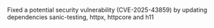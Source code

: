 Fixed a potential security vulnerability (CVE-2025-43859) by updating dependencies sanic-testing, httpx, httpcore and h11
